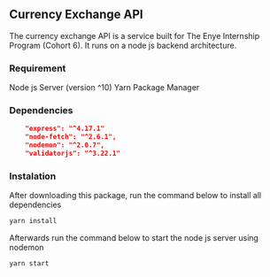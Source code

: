 ## Currency Exchange API
The currency exchange API is a service built for The Enye Internship Program (Cohort 6). It runs on a node js backend architecture.

### Requirement
Node js Server (version ^10)
Yarn Package Manager

### Dependencies
````json
    "express": "^4.17.1"
    "node-fetch": "^2.6.1",
    "nodemon": "^2.0.7",
    "validatorjs": "^3.22.1"
````
### Instalation
After downloading this package, run the command below to install all dependencies
````bash
yarn install
````
Afterwards run the command below to start the node js server using nodemon
````bash
yarn start
````


